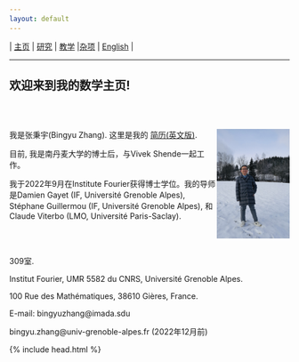 ```yaml
---
layout: default
---
```



| [主页](index-ch.md)  | [研究](research-ch.md)    | [教学](teaching-ch.md)     |[杂项](miscellaneous-ch.md)    | [English](index.md) |

* * *
## 欢迎来到我的数学主页!

<br /><br />


<div style="width:100%;">
            <img src="me.jpeg" align="right"  width="26%" height="26%"/>
            <p>我是张秉宇(Bingyu Zhang). 这里是我的 <a href="Files/CV.pdf">简历(英文版)</a>.</p>
            <p>目前, 我是南丹麦大学的博士后，与Vivek Shende一起工作。</p>
            <p>我于2022年9月在Institute Fourier获得博士学位。我的导师是Damien Gayet (IF, Université Grenoble Alpes), Stéphane Guillermou (IF, Université Grenoble Alpes), 和Claude Viterbo (LMO, Université Paris-Saclay).</p>
            <br /><br />
            <p>309室.</p>
            <p>Institut Fourier, UMR 5582 du CNRS, Université Grenoble Alpes. </p>
            <p>100 Rue des Mathématiques, 38610 Gières, France.</p>
            <p>E-mail: bingyuzhang@imada.sdu</p>
            <p>bingyu.zhang@univ-grenoble-alpes.fr (2022年12月前)</p>
</div>


{% include head.html %}




